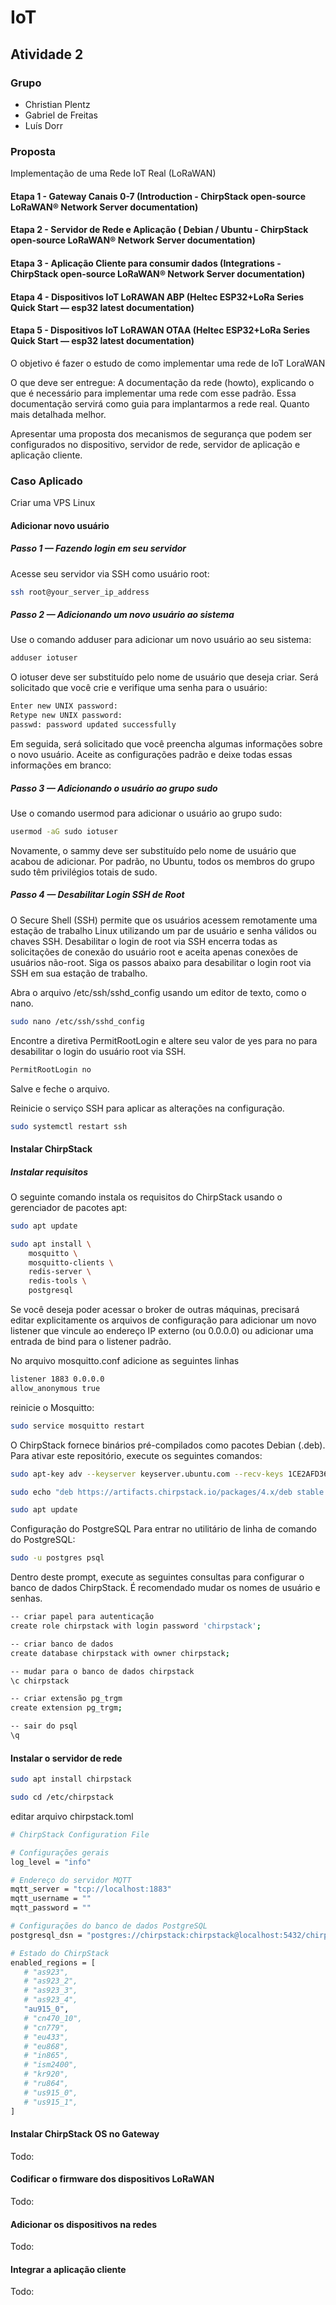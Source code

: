 # IoT

## Atividade 2

### Grupo

- Christian Plentz
- Gabriel de Freitas
- Luís Dorr

### Proposta

Implementação de uma Rede IoT Real (LoRaWAN)

#### Etapa 1 - Gateway Canais 0-7  (Introduction - ChirpStack open-source LoRaWAN® Network Server documentation)

#### Etapa 2 - Servidor de Rede e Aplicação ( Debian / Ubuntu - ChirpStack open-source LoRaWAN® Network Server documentation)

#### Etapa 3 - Aplicação Cliente para consumir dados (Integrations - ChirpStack open-source LoRaWAN® Network Server documentation)

#### Etapa 4 - Dispositivos IoT  LoRAWAN  ABP (Heltec ESP32+LoRa Series Quick Start — esp32 latest documentation)

#### Etapa 5 - Dispositivos IoT  LoRAWAN OTAA (Heltec ESP32+LoRa Series Quick Start — esp32 latest documentation)

O objetivo é fazer o estudo de como implementar uma rede de IoT LoraWAN

O que deve ser entregue:  A documentação da rede (howto), explicando o que é necessário para implementar uma rede com esse padrão. Essa documentação servirá como guia para implantarmos a rede real. Quanto mais detalhada melhor.

Apresentar uma proposta dos mecanismos de segurança que podem ser configurados  no dispositivo, servidor de rede, servidor de aplicação e aplicação cliente.

### Caso Aplicado

Criar uma VPS Linux

#### Adicionar novo usuário

##### Passo 1 — Fazendo login em seu servidor

Acesse seu servidor via SSH como usuário root:

```bash
ssh root@your_server_ip_address
```

##### Passo 2 — Adicionando um novo usuário ao sistema

Use o comando adduser para adicionar um novo usuário ao seu sistema:

```bash
adduser iotuser
```

O iotuser deve ser substituído pelo nome de usuário que deseja criar. Será solicitado que você crie e verifique uma senha para o usuário:

```bash
Enter new UNIX password:
Retype new UNIX password:
passwd: password updated successfully
```

Em seguida, será solicitado que você preencha algumas informações sobre o novo usuário. Aceite as configurações padrão e deixe todas essas informações em branco:

##### Passo 3 — Adicionando o usuário ao grupo sudo

Use o comando usermod para adicionar o usuário ao grupo sudo:

```bash
usermod -aG sudo iotuser
```

Novamente, o sammy deve ser substituído pelo nome de usuário que acabou de adicionar. Por padrão, no Ubuntu, todos os membros do grupo sudo têm privilégios totais de sudo.

##### Passo 4 — Desabilitar Login SSH de Root

O Secure Shell (SSH) permite que os usuários acessem remotamente uma estação de trabalho Linux utilizando um par de usuário e senha válidos ou chaves SSH. Desabilitar o login de root via SSH encerra todas as solicitações de conexão do usuário root e aceita apenas conexões de usuários não-root. Siga os passos abaixo para desabilitar o login root via SSH em sua estação de trabalho.

Abra o arquivo /etc/ssh/sshd_config usando um editor de texto, como o nano.

```bash
sudo nano /etc/ssh/sshd_config
```

Encontre a diretiva PermitRootLogin e altere seu valor de yes para no para desabilitar o login do usuário root via SSH.

```bash
PermitRootLogin no
```

Salve e feche o arquivo.

Reinicie o serviço SSH para aplicar as alterações na configuração.

```bash
sudo systemctl restart ssh
```

#### Instalar ChirpStack

##### Instalar requisitos

O seguinte comando instala os requisitos do ChirpStack usando o gerenciador de pacotes apt:

```bash
sudo apt update

sudo apt install \
    mosquitto \
    mosquitto-clients \
    redis-server \
    redis-tools \
    postgresql

```

Se você deseja poder acessar o broker de outras máquinas, precisará editar explicitamente os arquivos de configuração para adicionar um novo listener que vincule ao endereço IP externo (ou 0.0.0.0) ou adicionar uma entrada de bind para o listener padrão.

No arquivo mosquitto.conf adicione as seguintes linhas

```bash
listener 1883 0.0.0.0
allow_anonymous true
```

reinicie o Mosquitto:

```bash
sudo service mosquitto restart
```

O ChirpStack fornece binários pré-compilados como pacotes Debian (.deb). Para ativar este repositório, execute os seguintes comandos:

```bash
sudo apt-key adv --keyserver keyserver.ubuntu.com --recv-keys 1CE2AFD36DBCCA00

sudo echo "deb https://artifacts.chirpstack.io/packages/4.x/deb stable main" | sudo tee /etc/apt/sources.list.d/chirpstack_4.list

sudo apt update
```

Configuração do PostgreSQL
Para entrar no utilitário de linha de comando do PostgreSQL:

```bash
sudo -u postgres psql
```

Dentro deste prompt, execute as seguintes consultas para configurar o banco de dados ChirpStack. É recomendado mudar os nomes de usuário e senhas.

```bash
-- criar papel para autenticação
create role chirpstack with login password 'chirpstack';

-- criar banco de dados
create database chirpstack with owner chirpstack;

-- mudar para o banco de dados chirpstack
\c chirpstack

-- criar extensão pg_trgm
create extension pg_trgm;

-- sair do psql
\q
```

#### Instalar o servidor de rede

```bash
sudo apt install chirpstack

sudo cd /etc/chirpstack
```

editar arquivo chirpstack.toml

```bash
# ChirpStack Configuration File

# Configurações gerais
log_level = "info"

# Endereço do servidor MQTT
mqtt_server = "tcp://localhost:1883"
mqtt_username = ""
mqtt_password = ""

# Configurações do banco de dados PostgreSQL
postgresql_dsn = "postgres://chirpstack:chirpstack@localhost:5432/chirpstack?sslmode=disable"

# Estado do ChirpStack
enabled_regions = [
   # "as923",
   # "as923_2",
   # "as923_3",
   # "as923_4",
   "au915_0",
   # "cn470_10",
   # "cn779",
   # "eu433",
   # "eu868",
   # "in865",
   # "ism2400",
   # "kr920",
   # "ru864",
   # "us915_0",
   # "us915_1",
]
```

#### Instalar ChirpStack OS no Gateway

Todo:

#### Codificar o firmware dos dispositivos LoRaWAN

Todo:

#### Adicionar os dispositivos na redes

Todo:

#### Integrar a aplicação cliente

Todo:
